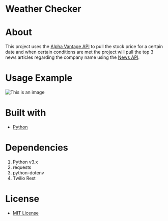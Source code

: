 # Weather Checker

# About

This project uses the [Alpha Vantage API](https://www.alphavantage.co/query) to pull the stock price for a certain date and when certain conditions are met the project will pull the top 3 news articles regarding the company name using the [News API](https://newsapi.org/).

# Usage Example
![This is an image](https://i.imgur.com/48neVSi.png)

# Built with
- [Python](https://www.python.org/)

# Dependencies
1. Python v3.x
2. requests
3. python-dotenv
4. Twilio Rest


# License
- [MIT License](https://github.com/Solyyy/iss_overhead_notifier/blob/main/LICENSE.txt)
